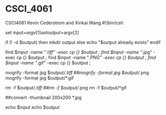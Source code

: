 # CSCI_4061
CSCI4061 Kevin Cederstrom and Xinkai Wang
#!/bin/csh 

set input=$argv[1]
set output=$argv[2]

if (! -d $output) then
mkdir output
else
echo "$output already exists"
endif

find $input -name "*.tiff" -exec cp {} $output \;
find $input -name "*.jpg" -exec cp {} $output \;
find $input -name "*.PNG" -exec cp {} $output \;
find $input -name "*.gif" -exec cp {} $output \;

mogrify -format jpg $output/*.tiff
##mogrify -format jpg $output/*.png
mogrify -format jpg $output/*.gif

rm -f $output/*.tiff
##rm -f $output/*.png
rm -f $output/*gif



##convert -thumbnail 200x200 *.jpg

echo $input
echo $output


